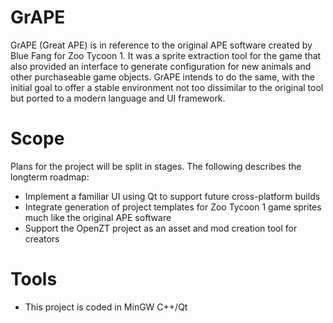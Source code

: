 # GrAPE

GrAPE (Great APE) is in reference to the original APE software created by Blue Fang for Zoo Tycoon 1. It was a sprite extraction tool for the game that also provided an interface to generate configuration for new animals and other purchaseable game objects. GrAPE intends to do the same, with the initial goal to offer a stable environment not too dissimilar to the original tool but ported to a modern language and UI framework.

# Scope

Plans for the project will be split in stages. The following describes the longterm roadmap:

- Implement a familiar UI using Qt to support future cross-platform builds
- Integrate generation of project templates for Zoo Tycoon 1 game sprites much like the original APE software
- Support the OpenZT project as an asset and mod creation tool for creators

# Tools

- This project is coded in MinGW C++/Qt

